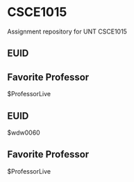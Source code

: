 # CSCE1015
Assignment repository for UNT CSCE1015
## EUID

## Favorite Professor
$ProfessorLive
## EUID
$wdw0060
## Favorite Professor
$ProfessorLive

